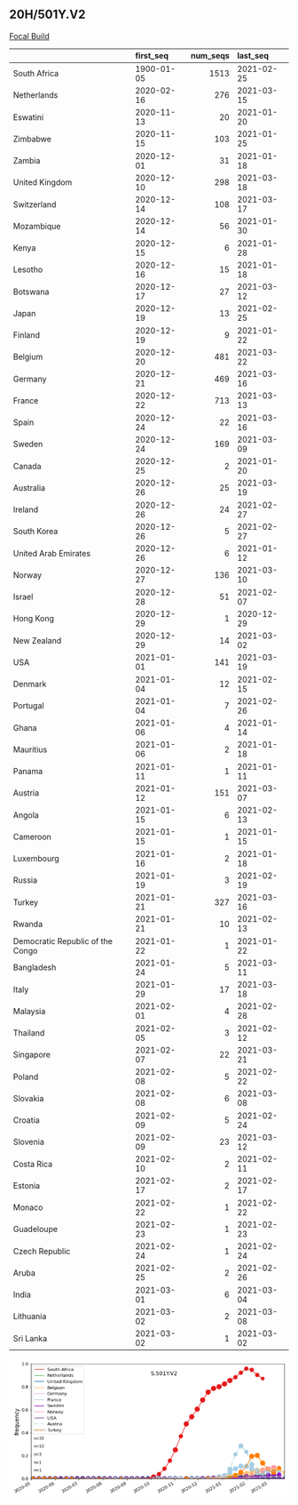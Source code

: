 

## 20H/501Y.V2
[Focal Build](https://nextstrain.org/groups/neherlab/ncov/S.501Y.V2?c=gt-S_501)

|                                  | first_seq   |   num_seqs | last_seq   |
|:---------------------------------|:------------|-----------:|:-----------|
| South Africa                     | 1900-01-05  |       1513 | 2021-02-25 |
| Netherlands                      | 2020-02-16  |        276 | 2021-03-15 |
| Eswatini                         | 2020-11-13  |         20 | 2021-01-20 |
| Zimbabwe                         | 2020-11-15  |        103 | 2021-01-25 |
| Zambia                           | 2020-12-01  |         31 | 2021-01-18 |
| United Kingdom                   | 2020-12-10  |        298 | 2021-03-18 |
| Switzerland                      | 2020-12-14  |        108 | 2021-03-17 |
| Mozambique                       | 2020-12-14  |         56 | 2021-01-30 |
| Kenya                            | 2020-12-15  |          6 | 2021-01-28 |
| Lesotho                          | 2020-12-16  |         15 | 2021-01-18 |
| Botswana                         | 2020-12-17  |         27 | 2021-03-12 |
| Japan                            | 2020-12-19  |         13 | 2021-02-25 |
| Finland                          | 2020-12-19  |          9 | 2021-01-22 |
| Belgium                          | 2020-12-20  |        481 | 2021-03-22 |
| Germany                          | 2020-12-21  |        469 | 2021-03-16 |
| France                           | 2020-12-22  |        713 | 2021-03-13 |
| Spain                            | 2020-12-24  |         22 | 2021-03-16 |
| Sweden                           | 2020-12-24  |        169 | 2021-03-09 |
| Canada                           | 2020-12-25  |          2 | 2021-01-20 |
| Australia                        | 2020-12-26  |         25 | 2021-03-19 |
| Ireland                          | 2020-12-26  |         24 | 2021-02-27 |
| South Korea                      | 2020-12-26  |          5 | 2021-02-27 |
| United Arab Emirates             | 2020-12-26  |          6 | 2021-01-12 |
| Norway                           | 2020-12-27  |        136 | 2021-03-10 |
| Israel                           | 2020-12-28  |         51 | 2021-02-07 |
| Hong Kong                        | 2020-12-29  |          1 | 2020-12-29 |
| New Zealand                      | 2020-12-29  |         14 | 2021-03-02 |
| USA                              | 2021-01-01  |        141 | 2021-03-19 |
| Denmark                          | 2021-01-04  |         12 | 2021-02-15 |
| Portugal                         | 2021-01-04  |          7 | 2021-02-26 |
| Ghana                            | 2021-01-06  |          4 | 2021-01-14 |
| Mauritius                        | 2021-01-06  |          2 | 2021-01-18 |
| Panama                           | 2021-01-11  |          1 | 2021-01-11 |
| Austria                          | 2021-01-12  |        151 | 2021-03-07 |
| Angola                           | 2021-01-15  |          6 | 2021-02-13 |
| Cameroon                         | 2021-01-15  |          1 | 2021-01-15 |
| Luxembourg                       | 2021-01-16  |          2 | 2021-01-18 |
| Russia                           | 2021-01-19  |          3 | 2021-02-19 |
| Turkey                           | 2021-01-21  |        327 | 2021-03-16 |
| Rwanda                           | 2021-01-21  |         10 | 2021-02-13 |
| Democratic Republic of the Congo | 2021-01-22  |          1 | 2021-01-22 |
| Bangladesh                       | 2021-01-24  |          5 | 2021-03-11 |
| Italy                            | 2021-01-29  |         17 | 2021-03-18 |
| Malaysia                         | 2021-02-01  |          4 | 2021-02-28 |
| Thailand                         | 2021-02-05  |          3 | 2021-02-12 |
| Singapore                        | 2021-02-07  |         22 | 2021-03-21 |
| Poland                           | 2021-02-08  |          5 | 2021-02-22 |
| Slovakia                         | 2021-02-08  |          6 | 2021-03-08 |
| Croatia                          | 2021-02-09  |          5 | 2021-02-24 |
| Slovenia                         | 2021-02-09  |         23 | 2021-03-12 |
| Costa Rica                       | 2021-02-10  |          2 | 2021-02-11 |
| Estonia                          | 2021-02-17  |          2 | 2021-02-17 |
| Monaco                           | 2021-02-22  |          1 | 2021-02-22 |
| Guadeloupe                       | 2021-02-23  |          1 | 2021-02-23 |
| Czech Republic                   | 2021-02-24  |          1 | 2021-02-24 |
| Aruba                            | 2021-02-25  |          2 | 2021-02-26 |
| India                            | 2021-03-01  |          6 | 2021-03-04 |
| Lithuania                        | 2021-03-02  |          2 | 2021-03-08 |
| Sri Lanka                        | 2021-03-02  |          1 | 2021-03-02 |

![Overall trends S.501Y.V2](/overall_trends_figures/overall_trends_S.501Y.V2.png)